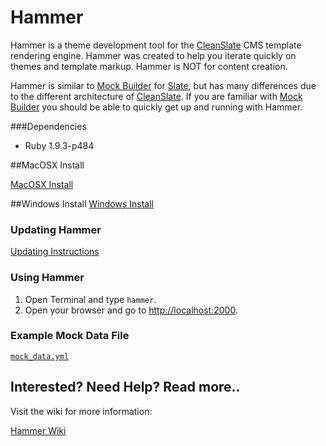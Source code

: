 # Hammer

Hammer is a theme development tool for the [CleanSlate](http://cleanslate.wvu.edu/ "CleanSlate") CMS template rendering engine. Hammer was created to help you iterate quickly on themes and template markup. Hammer is  NOT for content creation.

Hammer is similar to [Mock Builder](https://github.com/wvuweb/mock_builder "Mock Builder") for [Slate](http://slatecms.wvu.edu/ "Slate"), but has many differences due to the different architecture of [CleanSlate](http://cleanslate.wvu.edu/ "CleanSlate"). If you are familiar with [Mock Builder](https://github.com/wvuweb/mock_builder "Mock Builder") you should be able to quickly get up and running with Hammer.


###Dependencies

* Ruby 1.9.3-p484

##MacOSX Install

[MacOSX Install](https://github.com/wvuweb/hammer/wiki/Mac-OSX-Install)

##Windows Install
[Windows Install](https://github.com/wvuweb/hammer/wiki/Windows-Install)

### Updating Hammer
[Updating Instructions](https://github.com/wvuweb/hammer/wiki/Upgrade)

### Using Hammer

1. Open Terminal and type `hammer`.
1. Open your browser and go to [http://localhost:2000](http://localhost:2000).

### Example Mock Data File

[`mock_data.yml`](https://github.com/wvuweb/hammer/wiki/Mock-Data#basic-example-of-a-mock_datayml-file)


## Interested? Need Help? Read more..

Visit the wiki for more information:

[Hammer Wiki](https://github.com/wvuweb/hammer/wiki)
